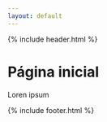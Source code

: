 ```yaml
---
layout: default
---
```


{% include header.html %}

# Página inicial

<p>Loren ipsum</p>

{% include footer.html %}
